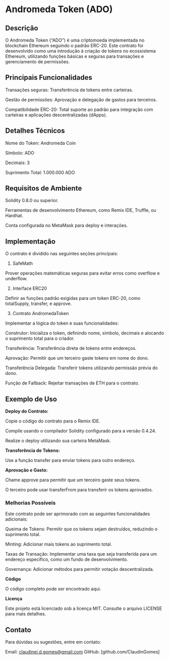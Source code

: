 # **Andromeda Token (ADO)**

## **Descrição**

O Andromeda Token (“ADO”) é uma criptomoeda implementada no blockchain Ethereum seguindo o padrão ERC-20. Este contrato foi desenvolvido como uma introdução à criação de tokens no ecossistema Ethereum, utilizando funções básicas e seguras para transações e gerenciamento de permissões.

## Principais Funcionalidades

Transações seguras: Transferência de tokens entre carteiras.

Gestão de permissões: Aprovação e delegação de gastos para terceiros.

Compatibilidade ERC-20: Total suporte ao padrão para integração com carteiras e aplicações descentralizadas (dApps).

## Detalhes Técnicos

Nome do Token: Andromeda Coin

Símbolo: ADO

Decimais: 3

Suprimento Total: 1.000.000 ADO

## Requisitos de Ambiente

Solidity 0.8.0 ou superior.

Ferramentas de desenvolvimento Ethereum, como Remix IDE, Truffle, ou Hardhat.

Conta configurada no MetaMask para deploy e interações.

## Implementação

O contrato é dividido nas seguintes seções principais:

1. SafeMath

Prover operações matemáticas seguras para evitar erros como overflow e underflow.

2. Interface ERC20

Definir as funções padrão exigidas para um token ERC-20, como totalSupply, transfer, e approve.

3. Contrato AndromedaToken

Implementar a lógica do token e suas funcionalidades:

Construtor: Inicializa o token, definindo nome, símbolo, decimais e alocando o suprimento total para o criador.

Transferência: Transferência direta de tokens entre endereços.

Aprovação: Permitir que um terceiro gaste tokens em nome do dono.

Transferência Delegada: Transferir tokens utilizando permissão prévia do dono.

Função de Fallback: Rejeitar transações de ETH para o contrato.


## **Exemplo de Uso**

**Deploy do Contrato:**

Copie o código do contrato para o Remix IDE.

Compile usando o compilador Solidity configurado para a versão 0.4.24.

Realize o deploy utilizando sua carteira MetaMask.

**Transferência de Tokens:**

Use a função transfer para enviar tokens para outro endereço.

**Aprovação e Gasto:**

Chame approve para permitir que um terceiro gaste seus tokens.

O terceiro pode usar transferFrom para transferir os tokens aprovados.


### Melhorias Possíveis

Este contrato pode ser aprimorado com as seguintes funcionalidades adicionais:

Queima de Tokens: Permitir que os tokens sejam destruídos, reduzindo o suprimento total.

Minting: Adicionar mais tokens ao suprimento total.

Taxas de Transação: Implementar uma taxa que seja transferida para um endereço específico, como um fundo de desenvolvimento.

Governança: Adicionar métodos para permitir votação descentralizada.


**Código**

O código completo pode ser encontrado aqui.


**Licença**

Este projeto está licenciado sob a licença MIT. Consulte o arquivo LICENSE para mais detalhes.


## Contato

Para dúvidas ou sugestões, entre em contato:

Email: claudinei.d.gomes@gmail.com
GitHub: [github.com/ClaudinGomes]

